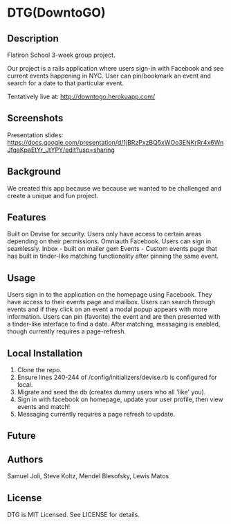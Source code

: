 # DTG(DowntoGO)

## Description

Flatiron School 3-week group project. 

Our project is a rails application where users sign-in with Facebook and see current events happening in NYC. User can pin/bookmark an event and search for a date to that particular event. 

Tentatively live at: http://downtogo.herokuapp.com/

## Screenshots

Presentation slides: https://docs.google.com/presentation/d/1jBRzPxzBQ5xWOo3ENKrRr4x6WnJfqaKpaEtYr_JtYPY/edit?usp=sharing

## Background

We created this app because we because we wanted to be challenged and create a unique and fun project.

## Features

Built on Devise for security. Users only have access to certain areas depending on their permissions. 
Omniauth Facebook. Users can sign in seamlessly.
Inbox - built on mailer gem
Events - Custom events page that has built in tinder-like matching functionality after pinning the same event.

## Usage

Users sign in to the application on the homepage using Facebook.
They have access to their events page and mailbox.
Users can search through events and if they click on an event a modal popup appears with more information. Users can pin (favorite) the event and are then presented with a tinder-like interface to find a date. 
After matching, messaging is enabled, though currently requires a page-refresh.

## Local Installation

1. Clone the repo. 
2. Ensure lines 240-244 of /config/initializers/devise.rb is configured for local. 
3. Migrate and seed the db (creates dummy users who all 'like' you).
4. Sign in with facebook on homepage, update your user profile, then view events and match!
5. Messaging currently requires a page refresh to update. 


## Future

## Authors

Samuel Joli, Steve Koltz, Mendel Blesofsky, Lewis Matos

## License

DTG is MIT Licensed. See LICENSE for details.
